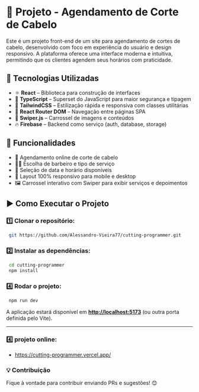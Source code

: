 # 🛒 Projeto - Agendamento de Corte de Cabelo

Este é um projeto front-end de um site para agendamento de cortes de cabelo, desenvolvido com foco em experiência do usuário e design responsivo. A plataforma oferece uma interface moderna e intuitiva, permitindo que os clientes agendem seus horários com praticidade.

## 🚀 Tecnologias Utilizadas

- ⚛️ **React** – Biblioteca para construção de interfaces
- 📘 **TypeScript** – Superset do JavaScript para maior segurança e tipagem
- 💅 **TailwindCSS** – Estilização rápida e responsiva com classes utilitárias
- 🔄 **React Router DOM** – Navegação entre páginas SPA
- 📱 **Swiper.js** – Carrossel de imagens e conteúdos
- 🔥 **Firebase** – Backend como serviço (auth, database, storage)

## 📌 Funcionalidades

- 📅 Agendamento online de corte de cabelo
- 🧑‍🎨 Escolha de barbeiro e tipo de serviço
- 📆 Seleção de data e horário disponíveis
- 📲 Layout 100% responsivo para mobile e desktop
- 🖼️ Carrossel interativo com Swiper para exibir serviços e depoimentos

## ▶️ Como Executar o Projeto

### 1️⃣ Clonar o repositório:

```bash
 git https://github.com/Alessandro-Vieira77/cutting-programmer.git
```

### 2️⃣ Instalar as dependências:

```bash
 cd cutting-programmer
 npm install
```

### 4️⃣ Rodar o projeto:

```bash
 npm run dev
```

A aplicação estará disponível em [**http://localhost:5173**](http://localhost:5173) (ou outra porta definida pelo Vite).

---

### 4️⃣ projeto online:

- https://cutting-programmer.vercel.app/

### 💡 Contribuição

Fique à vontade para contribuir enviando PRs e sugestões! 😊
